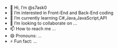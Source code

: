 - 👋 Hi, I’m @s7ask0
- 👀 I’m interested in Front-End and Back-End coding
- 🌱 I’m currently learning C#,Java,JavaScript,API
- 💞️ I’m looking to collaborate on ...
- 📫 How to reach me ...
- 😄 Pronouns: ...
- ⚡ Fun fact: ...

<!---
s7ask0/s7ask0 is a ✨ special ✨ repository because its `README.md` (this file) appears on your GitHub profile.
You can click the Preview link to take a look at your changes.
--->
